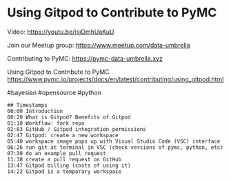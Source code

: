 # Using Gitpod to Contribute to PyMC

Video: https://youtu.be/jsjOmhUaKuU


Join our Meetup group:
https://www.meetup.com/data-umbrella

Contributing to PyMC:
https://pymc-data-umbrella.xyz

Using Gitpod to Contribute to PyMC
https://www.pymc.io/projects/docs/en/latest/contributing/using_gitpod.html

#bayesian  #opensource #python

```
## Timestamps
00:00 Introduction
00:20 What is Gitpod? Benefits of Gitpod
01:10 Workflow: fork repo
02:03 GitHub / Gitpod integration permissions
02:47 Gitpod: create a new workspace
05:40 workspace image pops up with Visual Studio Code (VSC) interface
06:26 run git at terminal in VSC (check versions of pymc, python, etc)
07:30 do an example pull request
11:38 create a pull request on GitHub
13:47 Gitpod billing (costs of using it)
14:22 Gitpod is a temporary workspace
```
